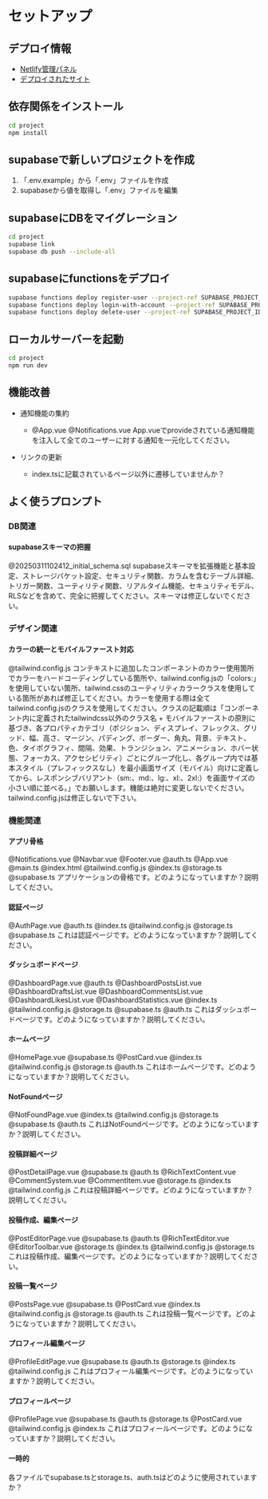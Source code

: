 # セットアップ

## デプロイ情報
- [Netlify管理パネル](https://app.netlify.com/sites/juna-supabase/overview)
- [デプロイされたサイト](https://juna-supabase.netlify.app/)

## 依存関係をインストール
```bash
cd project
npm install
```

## supabaseで新しいプロジェクトを作成
1. 「.env.example」から「.env」ファイルを作成
2. supabaseから値を取得し「.env」ファイルを編集

## supabaseにDBをマイグレーション
```bash
cd project
supabase link
supabase db push --include-all
```

## supabaseにfunctionsをデプロイ
```bash
supabase functions deploy register-user --project-ref SUPABASE_PROJECT_IDの値
supabase functions deploy login-with-account --project-ref SUPABASE_PROJECT_IDの値
supabase functions deploy delete-user --project-ref SUPABASE_PROJECT_IDの値
```

## ローカルサーバーを起動
```bash
cd project
npm run dev
```

## 機能改善

- 通知機能の集約
    - @App.vue @Notifications.vue App.vueでprovideされている通知機能を注入して全てのユーザーに対する通知を一元化してください。

- リンクの更新
    - index.tsに記載されているページ以外に遷移していませんか？

## よく使うプロンプト


### DB関連

#### supabaseスキーマの把握
@20250311102412_initial_schema.sql supabaseスキーマを拡張機能と基本設定、ストレージバケット設定、セキュリティ関数、カラムを含むテーブル詳細、トリガー関数、ユーティリティ関数、リアルタイム機能、セキュリティモデル、RLSなどを含めて、完全に把握してください。スキーマは修正しないでください。


### デザイン関連

#### カラーの統一とモバイルファースト対応
@tailwind.config.js コンテキストに追加したコンポーネントのカラー使用箇所でカラーをハードコーディングしている箇所や、tailwind.config.jsの「colors:」を使用していない箇所、tailwind.cssのユーティリティカラークラスを使用している箇所があれば修正してください。カラーを使用する際は全てtailwind.config.jsのクラスを使用してください。クラスの記載順は「コンポーネント内に定義されたtailwindcss以外のクラス名 + モバイルファーストの原則に基づき、各プロパティカテゴリ（ポジション、ディスプレイ、フレックス、グリッド、幅、高さ、マージン、パディング、ボーダー、角丸、背景、テキスト、色、タイポグラフィ、間隔、効果、トランジション、アニメーション、ホバー状態、フォーカス、アクセシビリティ）ごとにグループ化し、各グループ内では基本スタイル（プレフィックスなし）を最小画面サイズ（モバイル）向けに定義してから、レスポンシブバリアント（sm:、md:、lg:、xl:、2xl:）を画面サイズの小さい順に並べる。」でお願いします。機能は絶対に変更しないでください。tailwind.config.jsは修正しないで下さい。


### 機能関連

#### アプリ骨格
@Notifications.vue @Navbar.vue @Footer.vue @auth.ts @App.vue @main.ts @index.html @tailwind.config.js @index.ts @storage.ts @supabase.ts アプリケーションの骨格です。どのようになっていますか？説明してください。

#### 認証ページ
@AuthPage.vue @auth.ts @index.ts @tailwind.config.js @storage.ts @supabase.ts これは認証ページです。どのようになっていますか？説明してください。

#### ダッシュボードページ
@DashboardPage.vue @auth.ts @DashboardPostsList.vue @DashboardDraftsList.vue @DashboardCommentsList.vue @DashboardLikesList.vue @DashboardStatistics.vue @index.ts @tailwind.config.js @storage.ts @supabase.ts @auth.ts これはダッシュボードページです。どのようになっていますか？説明してください。

#### ホームページ
@HomePage.vue @supabase.ts @PostCard.vue @index.ts  @tailwind.config.js @storage.ts @auth.ts これはホームページです。どのようになっていますか？説明してください。

#### NotFoundページ
@NotFoundPage.vue @index.ts @tailwind.config.js @storage.ts @supabase.ts @auth.ts これはNotFoundページです。どのようになっていますか？説明してください。

#### 投稿詳細ページ
@PostDetailPage.vue @supabase.ts @auth.ts @RichTextContent.vue @CommentSystem.vue @CommentItem.vue @storage.ts @index.ts @tailwind.config.js これは投稿詳細ページです。どのようになっていますか？説明してください。

#### 投稿作成、編集ページ
@PostEditorPage.vue @supabase.ts @auth.ts @RichTextEditor.vue @EditorToolbar.vue @storage.ts @index.ts @tailwind.config.js @storage.ts これは投稿作成、編集ページです。どのようになっていますか？説明してください。

#### 投稿一覧ページ
@PostsPage.vue @supabase.ts @PostCard.vue @index.ts @tailwind.config.js @storage.ts @auth.ts これは投稿一覧ページです。どのようになっていますか？説明してください。

#### プロフィール編集ページ
@ProfileEditPage.vue @supabase.ts @auth.ts @storage.ts @index.ts @tailwind.config.js これはプロフィール編集ページです。どのようになっていますか？説明してください。

#### プロフィールページ
@ProfilePage.vue @supabase.ts @auth.ts @storage.ts @PostCard.vue @tailwind.config.js @index.ts これはプロフィールページです。どのようになっていますか？説明してください。

#### 一時的
各ファイルでsupabase.tsとstorage.ts、auth.tsはどのように使用されていますか？